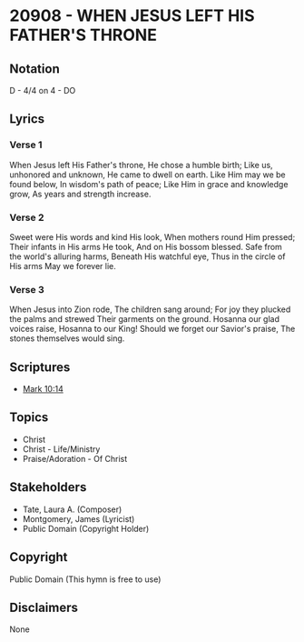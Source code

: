 # 20908 - WHEN JESUS LEFT HIS FATHER'S THRONE

## Notation

D - 4/4 on 4 - DO

## Lyrics

### Verse 1

When Jesus left His Father's throne, He chose a humble birth; Like us, unhonored and unknown, He came to dwell on earth. Like Him may we be found below, In wisdom's path of peace; Like Him in grace and knowledge grow, As years and strength increase.

### Verse 2

Sweet were His words and kind His look, When mothers round Him pressed; Their infants in His arms He took, And on His bossom blessed. Safe from the world's alluring harms, Beneath His watchful eye, Thus in the circle of His arms May we forever lie.

### Verse 3

When Jesus into Zion rode, The children sang around; For joy they plucked the palms and strewed Their garments on the ground. Hosanna our glad voices raise, Hosanna to our King! Should we forget our Savior's praise, The stones themselves would sing.


## Scriptures

- [Mark 10:14](https://www.biblegateway.com/passage/?search=Mark%2010%3A14)

## Topics

- Christ
- Christ - Life/Ministry
- Praise/Adoration - Of Christ

## Stakeholders

- Tate, Laura A. (Composer)
- Montgomery, James (Lyricist)
- Public Domain (Copyright Holder)

## Copyright

Public Domain
(This hymn is free to use)

## Disclaimers

None

